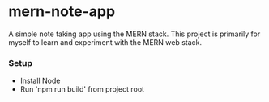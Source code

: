# mern-note-app

A simple note taking app using the MERN stack. This project is primarily for myself to learn and experiment with the MERN web stack.

### Setup

- Install Node
- Run 'npm run build' from project root
